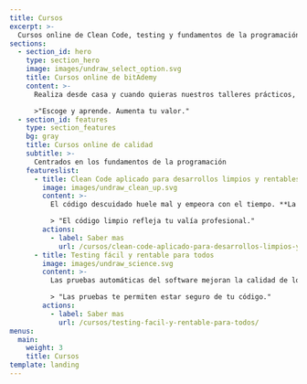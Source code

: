 ```yaml
---
title: Cursos
excerpt: >-
  Cursos online de Clean Code, testing y fundamentos de la programación.
sections:
  - section_id: hero
    type: section_hero
    image: images/undraw_select_option.svg
    title: Cursos online de bitAdemy
    content: >-
      Realiza desde casa y cuando quieras nuestros talleres prácticos, cortos y eficaces.

      >"Escoge y aprende. Aumenta tu valor."
  - section_id: features
    type: section_features
    bg: gray
    title: Cursos online de calidad
    subtitle: >-
      Centrados en los fundamentos de la programación
    featureslist:
      - title: Clean Code aplicado para desarrollos limpios y rentables
        image: images/undraw_clean_up.svg
        content: >-
          El código descuidado huele mal y empeora con el tiempo. **La artesanía del software cuida la escritura para crear código limpio**. Transfórmate con este curso en artesano del software.

          > "El código limpio refleja tu valía profesional."
        actions:
          - label: Saber mas
            url: /cursos/clean-code-aplicado-para-desarrollos-limpios-y-rentables/
      - title: Testing fácil y rentable para todos
        image: images/undraw_science.svg
        content: >-
          Las pruebas automáticas del software mejoran la calidad de los programas. **Los tests descubren bugs y reducen los tiempos de mantenimiento**. Pero lo mejor es que pueden ser divertidas y desde luego rentables.

          > "Las pruebas te permiten estar seguro de tu código."
        actions:
          - label: Saber mas
            url: /cursos/testing-facil-y-rentable-para-todos/
menus:
  main:
    weight: 3
    title: Cursos
template: landing
---
```

